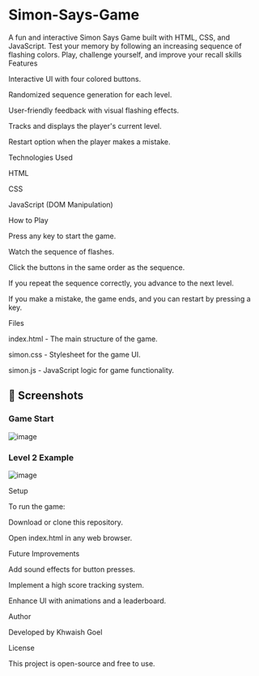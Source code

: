 # Simon-Says-Game
A fun and interactive Simon Says Game built with HTML, CSS, and JavaScript. Test your memory by following an increasing sequence of flashing colors. Play, challenge yourself, and improve your recall skills
Features

Interactive UI with four colored buttons.

Randomized sequence generation for each level.

User-friendly feedback with visual flashing effects.

Tracks and displays the player's current level.

Restart option when the player makes a mistake.

Technologies Used

HTML

CSS

JavaScript (DOM Manipulation)

How to Play

Press any key to start the game.

Watch the sequence of flashes.

Click the buttons in the same order as the sequence.

If you repeat the sequence correctly, you advance to the next level.

If you make a mistake, the game ends, and you can restart by pressing a key.

Files

index.html - The main structure of the game.

simon.css - Stylesheet for the game UI.

simon.js - JavaScript logic for game functionality.
## 📸 Screenshots
### Game Start
![image](https://github.com/user-attachments/assets/128ce9e0-6409-4d6f-8bdc-6c5d2cdd2b55)
### Level 2 Example
![image](https://github.com/user-attachments/assets/998c5f57-bf43-4a6d-bef7-eec329188cb0)



Setup

To run the game:

Download or clone this repository.

Open index.html in any web browser.

Future Improvements

Add sound effects for button presses.

Implement a high score tracking system.

Enhance UI with animations and a leaderboard.

Author

Developed by Khwaish Goel

License

This project is open-source and free to use.
